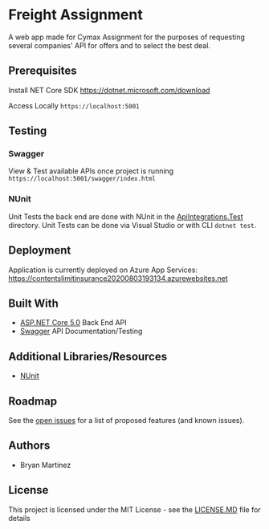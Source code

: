 # Freight Assignment 
A web app made for Cymax Assignment for the purposes of requesting several companies' API for offers and to select the best deal.

## Prerequisites
Install NET Core SDK https://dotnet.microsoft.com/download

Access Locally `https://localhost:5001`

## Testing
### Swagger
View & Test available APIs once project is running `https://localhost:5001/swagger/index.html`

### NUnit
Unit Tests the back end are done with NUnit in the [ApiIntegrations.Test](https://github.com/BryanMartinez95/FreightAssignment/tree/main/ApiIntegrations/tests) directory. Unit Tests can be done via Visual Studio or with CLI `dotnet test`.
 
## Deployment
Application is currently deployed on Azure App Services: https://contentslimitinsurance20200803193134.azurewebsites.net
## Built With
- [ASP.NET Core 5.0](https://dotnet.microsoft.com/download/dotnet/5.0) Back End API
- [Swagger](https://github.com/domaindrivendev/Swashbuckle.AspNetCore) API Documentation/Testing

## Additional Libraries/Resources
- [NUnit](https://nunit.org/)

## Roadmap
See the [open issues](https://github.com/BryanMartinez95/FreightAssignment/issues) for a list of proposed features (and known issues).

## Authors
- Bryan Martinez

## License
This project is licensed under the MIT License - see the [LICENSE.MD](https://github.com/BryanMartinez95/FreightAssignment/blob/main/LICENSE) file for details
